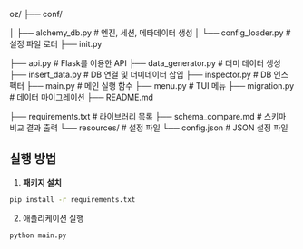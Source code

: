 oz/
├── conf/

│   ├── alchemy_db.py       # 엔진, 세션, 메타데이터 생성
│   └── config_loader.py    # 설정 파일 로더
├── init.py

├── api.py                  # Flask를 이용한 API
├── data_generator.py       # 더미 데이터 생성
├── insert_data.py          # DB 연결 및 더미데이터 삽입
├── inspector.py            # DB 인스펙터
├── main.py                 # 메인 실행 함수
├── menu.py                 # TUI 메뉴
├── migration.py            # 데이터 마이그레이션
├── README.md

├── requirements.txt        # 라이브러리 목록
├── schema_compare.md       # 스키마 비교 결과 출력
└── resources/              # 설정 파일
└── config.json        # JSON 설정 파일

## 실행 방법

1. **패키지 설치**
```bash
pip install -r requirements.txt
```

2. 애플리케이션 실행
```python
python main.py
```